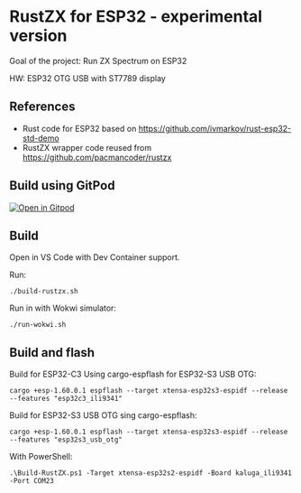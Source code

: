 # RustZX for ESP32 - experimental version

Goal of the project: Run ZX Spectrum on ESP32

HW: ESP32 OTG USB with ST7789 display


## References

- Rust code for ESP32 based on https://github.com/ivmarkov/rust-esp32-std-demo
- RustZX wrapper code reused from https://github.com/pacmancoder/rustzx

## Build using GitPod

[![Open in Gitpod](https://gitpod.io/button/open-in-gitpod.svg)](https://gitpod.io/github.com/georgik/rustzx-esp32/)

## Build

Open in VS Code with Dev Container support.

Run:

```
./build-rustzx.sh
```

Run in with Wokwi simulator:

```
./run-wokwi.sh
```

## Build and flash

Build for ESP32-C3 Using cargo-espflash for ESP32-S3 USB OTG:

```
cargo +esp-1.60.0.1 espflash --target xtensa-esp32s3-espidf --release --features "esp32c3_ili9341"
```


Build for ESP32-S3 USB OTG sing cargo-espflash:

```
cargo +esp-1.60.0.1 espflash --target xtensa-esp32s3-espidf --release --features "esp32s3_usb_otg"
```

With PowerShell:

```
.\Build-RustZX.ps1 -Target xtensa-esp32s2-espidf -Board kaluga_ili9341 -Port COM23
```
